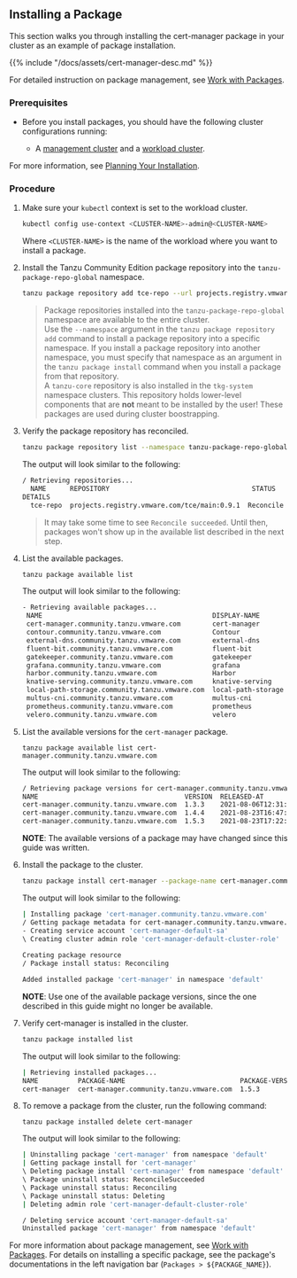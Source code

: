 ## Installing a Package

This section walks you through installing the cert-manager package in your cluster as an example of package installation.

{{% include "/docs/assets/cert-manager-desc.md" %}}

For detailed instruction on package management, see [Work with Packages](../package-management).

### Prerequisites

- Before you install packages, you should have the following cluster configurations running:

  - A [management cluster](https://tanzucommunityedition.io/docs/latest/glossary/#management-cluster) and a [workload cluster](https://tanzucommunityedition.io/docs/latest/glossary/#workload-cluster).

<!--Add note here about unmanaged cluster when it is available-->

For more information, see [Planning Your Installation](https://tanzucommunityedition.io/docs/latest/installation-planning/).

### Procedure

1. Make sure your `kubectl` context is set to the workload cluster.

    ```sh
    kubectl config use-context <CLUSTER-NAME>-admin@<CLUSTER-NAME>
    ```

    Where ``<CLUSTER-NAME>`` is the name of the workload where you want to install a package.

1. Install the Tanzu Community Edition package repository into the `tanzu-package-repo-global` namespace.

    ```sh
    tanzu package repository add tce-repo --url projects.registry.vmware.com/tce/main:0.9.1 --namespace tanzu-package-repo-global
    ```

    > Package repositories installed into the `tanzu-package-repo-global` namespace are available to the entire cluster.  
    > Use the `--namespace` argument in the `tanzu package repository add` command to install a package repository into a specific namespace. If you install a package repository into another namespace, you must specify that namespace as an argument in the `tanzu package install` command  when you install a package from that repository.  
    > A `tanzu-core` repository is also installed in the `tkg-system` namespace
    > clusters. This repository holds lower-level components that are **not**
    > meant to be installed by the user! These packages are used during cluster
    > boostrapping.

1. Verify the package repository has reconciled.

    ```sh
    tanzu package repository list --namespace tanzu-package-repo-global
    ```

    The output will look similar to the following:

    ```sh
    / Retrieving repositories...
      NAME      REPOSITORY                                    STATUS
    DETAILS
      tce-repo  projects.registry.vmware.com/tce/main:0.9.1  Reconcile succeeded
    ```
    > It may take some time to see `Reconcile succeeded`. Until then, packages
    > won't show up in the available list described in the next step.
    

1. List the available packages.

    ```sh
    tanzu package available list
    ```

    The output will look similar to the following:

    ```sh
    - Retrieving available packages...
     NAME                                           DISPLAY-NAME        SHORT-DESCRIPTION
     cert-manager.community.tanzu.vmware.com        cert-manager        Certificate management
     contour.community.tanzu.vmware.com             Contour             An ingress controller
     external-dns.community.tanzu.vmware.com        external-dns        This package provides DNS...
     fluent-bit.community.tanzu.vmware.com          fluent-bit          Fluent Bit is a fast Log Processor and...
     gatekeeper.community.tanzu.vmware.com          gatekeeper          policy management
     grafana.community.tanzu.vmware.com             grafana             Visualization and analytics software
     harbor.community.tanzu.vmware.com              Harbor              OCI Registry
     knative-serving.community.tanzu.vmware.com     knative-serving     Knative Serving builds on Kubernetes to...
     local-path-storage.community.tanzu.vmware.com  local-path-storage  This package provides local path node...
     multus-cni.community.tanzu.vmware.com          multus-cni          This package provides the ability for...
     prometheus.community.tanzu.vmware.com          prometheus          A time series database for your metrics
     velero.community.tanzu.vmware.com              velero              Disaster recovery capabilities
    ```

1. List the available versions for the `cert-manager` package.

    ```shell
    tanzu package available list cert-manager.community.tanzu.vmware.com
    ```

    The output will look similar to the following:

    ```sh
    / Retrieving package versions for cert-manager.community.tanzu.vmware.com...
    NAME                                     VERSION  RELEASED-AT
    cert-manager.community.tanzu.vmware.com  1.3.3    2021-08-06T12:31:21Z
    cert-manager.community.tanzu.vmware.com  1.4.4    2021-08-23T16:47:51Z
    cert-manager.community.tanzu.vmware.com  1.5.3    2021-08-23T17:22:51Z
    ```

    **NOTE**: The available versions of a package may have changed since this guide was written.

1. Install the package to the cluster.

    ```sh
    tanzu package install cert-manager --package-name cert-manager.community.tanzu.vmware.com --version 1.5.3
    ```

    The output will look similar to the following:

    ```sh
    | Installing package 'cert-manager.community.tanzu.vmware.com'
    / Getting package metadata for cert-manager.community.tanzu.vmware.com
    - Creating service account 'cert-manager-default-sa'
    \ Creating cluster admin role 'cert-manager-default-cluster-role'
  
    Creating package resource
    / Package install status: Reconciling

    Added installed package 'cert-manager' in namespace 'default'

    ```

    **NOTE**: Use one of the available package versions, since the one described
    in this guide might no longer be available.

1. Verify cert-manager is installed in the cluster.

     ```sh
     tanzu package installed list
     ```

     The output will look similar to the following:

     ```sh
     | Retrieving installed packages...
     NAME          PACKAGE-NAME                             PACKAGE-VERSION  STATUS
     cert-manager  cert-manager.community.tanzu.vmware.com  1.5.3            Reconcile succeeded
     ```

1. To remove a package from the cluster, run the following command:

     ```shell
     tanzu package installed delete cert-manager
     ```

     The output will look similar to the following:

     ```sh
     | Uninstalling package 'cert-manager' from namespace 'default'
     | Getting package install for 'cert-manager'
     \ Deleting package install 'cert-manager' from namespace 'default'
     \ Package uninstall status: ReconcileSucceeded
     \ Package uninstall status: Reconciling
     \ Package uninstall status: Deleting
     | Deleting admin role 'cert-manager-default-cluster-role'

     / Deleting service account 'cert-manager-default-sa'
     Uninstalled package 'cert-manager' from namespace 'default'
     ```

For more information about package management, see [Work with Packages](../package-management). For details on installing a specific package,
see the package's documentations in the left navigation bar (`Packages >
${PACKAGE_NAME}`).

